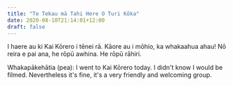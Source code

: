 ```yaml
---
title: "Te Tekau mā Tahi Here O Turi Kōka"
date: 2020-08-10T21:14:01+12:00
draft: false
---
```

I haere au ki Kai Kōrero i tēnei rā. Kāore au i mōhio, ka whakaahua ahau! Nō reira e pai ana, he rōpū awhina. He rōpū rāhiri.

Whakapākehātia (pea): I went to Kai Kōrero today. I didn't know I would be filmed. Nevertheless it's fine, it's a very friendly and welcoming group.